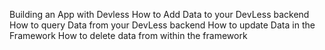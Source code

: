 Building an App with Devless 
		 How to Add Data to your DevLess backend 
		 How to query Data from your DevLess backend 
		 How to update Data in the Framework 
		 How to delete data from within the framework
